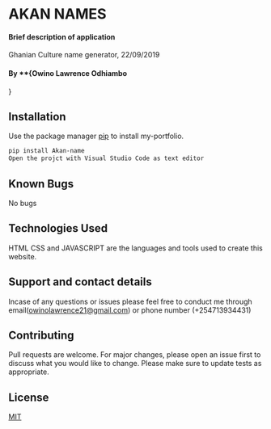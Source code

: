 # AKAN NAMES

#### Brief description of application
Ghanian Culture name generator, 22/09/2019

#### By **{Owino Lawrence Odhiambo
}

## Installation
Use the package manager [pip]( https://github.com/owinolawrence/Akan-name.git/) to install my-portfolio.
```bash
pip install Akan-name
Open the projct with Visual Studio Code as text editor
```
## Known Bugs
No bugs

## Technologies Used
HTML CSS and JAVASCRIPT are the languages and tools used to create this website.

## Support and contact details
Incase of any questions or issues please feel free to conduct me through email(owinolawrence21@gmail.com) or phone number (+254713934431)

## Contributing
Pull requests are welcome. For major changes, please open an issue first to discuss what you would like to change.
Please make sure to update tests as appropriate.

## License
[MIT](https://choosealicense.com/licenses/mit/)